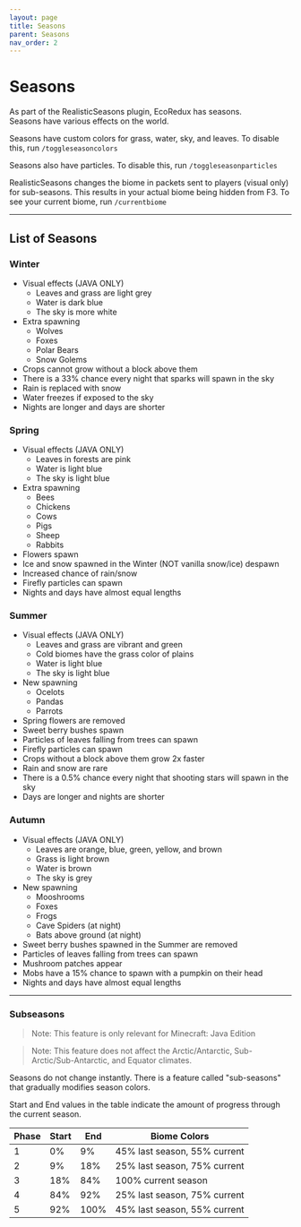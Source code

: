 ```yaml
---
layout: page
title: Seasons
parent: Seasons
nav_order: 2
---
```


# Seasons

As part of the RealisticSeasons plugin, EcoRedux has seasons.\
Seasons have various effects on the world.

Seasons have custom colors for grass, water, sky, and leaves. To disable this, run `/toggleseasoncolors`

Seasons also have particles. To disable this, run `/toggleseasonparticles`

RealisticSeasons changes the biome in packets sent to players (visual only) for sub-seasons. This results in your actual biome being hidden from F3. To see your current biome, run `/currentbiome`

---

## List of Seasons
### Winter
- Visual effects (JAVA ONLY)
	- Leaves and grass are light grey
	- Water is dark blue
	- The sky is more white
- Extra spawning
	- Wolves
	- Foxes
	- Polar Bears
	- Snow Golems
- Crops cannot grow without a block above them
- There is a 33% chance every night that sparks will spawn in the sky
- Rain is replaced with snow
- Water freezes if exposed to the sky
- Nights are longer and days are shorter

### Spring
- Visual effects (JAVA ONLY)
	- Leaves in forests are pink
	- Water is light blue
	- The sky is light blue
- Extra spawning
	- Bees
	- Chickens
	- Cows
	- Pigs
	- Sheep
	- Rabbits
- Flowers spawn
- Ice and snow spawned in the Winter (NOT vanilla snow/ice) despawn
- Increased chance of rain/snow
- Firefly particles can spawn
- Nights and days have almost equal lengths

### Summer
- Visual effects (JAVA ONLY)
	- Leaves and grass are vibrant and green
	- Cold biomes have the grass color of plains
	- Water is light blue
	- The sky is light blue
- New spawning
	- Ocelots
	- Pandas
	- Parrots
- Spring flowers are removed
- Sweet berry bushes spawn
- Particles of leaves falling from trees can spawn
- Firefly particles can spawn
- Crops without a block above them grow 2x faster
- Rain and snow are rare
- There is a 0.5% chance every night that shooting stars will spawn in the sky
- Days are longer and nights are shorter

### Autumn
- Visual effects (JAVA ONLY)
	- Leaves are orange, blue, green, yellow, and brown
	- Grass is light brown
	- Water is brown
	- The sky is grey
- New spawning
	- Mooshrooms
	- Foxes
	- Frogs
	- Cave Spiders (at night)
	- Bats above ground (at night)
- Sweet berry bushes spawned in the Summer are removed
- Particles of leaves falling from trees can spawn
- Mushroom patches appear
- Mobs have a 15% chance to spawn with a pumpkin on their head
- Nights and days have almost equal lengths

---

### Subseasons
> Note: This feature is only relevant for Minecraft: Java Edition

> Note: This feature does not affect the Arctic/Antarctic, Sub-Arctic/Sub-Antarctic, and Equator climates.

Seasons do not change instantly. There is a feature called "sub-seasons" that gradually modifies season colors.

Start and End values in the table indicate the amount of progress through the current season.

| Phase | Start | End  | Biome Colors                 |
| ----- | ----- | ---- | ---------------------------- |
| 1     | 0%    | 9%   | 45% last season, 55% current |
| 2     | 9%    | 18%  | 25% last season, 75% current |
| 3     | 18%   | 84%  | 100% current season          |
| 4     | 84%   | 92%  | 25% last season, 75% current |
| 5     | 92%   | 100% | 45% last season, 55% current |